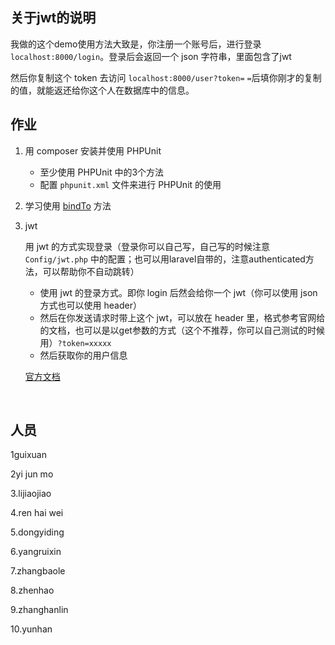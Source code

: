 ## 关于jwt的说明

我做的这个demo使用方法大致是，你注册一个账号后，进行登录 `localhost:8000/login`。登录后会返回一个 json 字符串，里面包含了jwt

然后你复制这个 token 去访问 `localhost:8000/user?token=` `=`后填你刚才的复制的值，就能返还给你这个人在数据库中的信息。

## 作业

1. 用 composer 安装并使用 PHPUnit 
   + 至少使用 PHPUnit  中的3个方法
   + 配置 `phpunit.xml` 文件来进行 PHPUnit 的使用

2. 学习使用 [bindTo](http://php.net/manual/zh/closure.bindto.php) 方法

3. jwt

   用 jwt 的方式实现登录（登录你可以自己写，自己写的时候注意 `Config/jwt.php` 中的配置；也可以用laravel自带的，注意authenticated方法，可以帮助你不自动跳转）

   + 使用 jwt 的登录方式。即你 login 后然会给你一个 jwt（你可以使用 json 方式也可以使用 header）
   + 然后在你发送请求时带上这个 jwt，可以放在 header 里，格式参考官网给的文档，也可以是以get参数的方式（这个不推荐，你可以自己测试的时候用）`?token=xxxxx`
   + 然后获取你的用户信息

   [官方文档](https://github.com/tymondesigns/jwt-auth/wiki)

   ​

## 人员

1guixuan

2yi jun mo

3.lijiaojiao

4.ren hai wei 

5.dongyiding

6.yangruixin

7.zhangbaole

8.zhenhao

9.zhanghanlin

10.yunhan